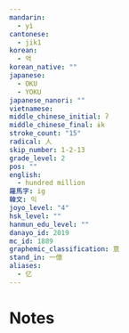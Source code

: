 ```yaml
---
mandarin:
  - yì
cantonese:
  - jik1
korean:
  - 억
korean_native: ""
japanese:
  - OKU
  - YOKU
japanese_nanori: ""
vietnamese:
middle_chinese_initial: ʔ
middle_chinese_final: ɨk
stroke_count: "15"
radical: 人
skip_number: 1-2-13
grade_level: 2
pos: ""
english:
  - hundred million
羅馬字: ig
韓文: 익
joyo_level: "4"
hsk_level: ""
hanmun_edu_level: ""
danayo_id: 2019
mc_id: 1889
graphemic_classification: 意
stand_in: 一億
aliases:
  - 亿
---
```


# Notes
